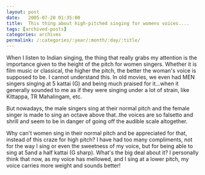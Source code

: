 ```yaml
---
layout: post
date:	2005-07-20 01:35:00
title:  This thing about high-pitched singing for womens voices....
tags: [archived-posts]
categories: archives
permalink: /:categories/:year/:month/:day/:title/
---
```

When I listen to Indian singing, the thing that really grabs my attention is the importance given to the height of the pitch for women singers. Whether it is film music or classical, the higher the pitch, the better the woman's voice is supposed to be. I cannot understand this. In old movies, we even had MEN singers singing at 5 kattai (G) and being much praised for it...when it generally sounded to me as if they were singing under a lot of strain, like Kittappa, TR Mahalingam, etc. 

But nowadays, the male singers sing at their normal pitch and the female singer is made to sing an octave above that..the voices are so falsetto and shrill and seem to be in danger of going off the audible scale altogether. 

Why can't women sing in their normal pitch and be appreciated for that, instead of this craze for high pitch? I have had too many compliments, not for the way I sing or even the sweetness of my voice, but for being able to sing at 5and a half kattai (G sharp). What's the big deal about it? I personally think that now, as my voice has mellowed, and I sing at a lower pitch, my voice carries more weight and sounds better!
